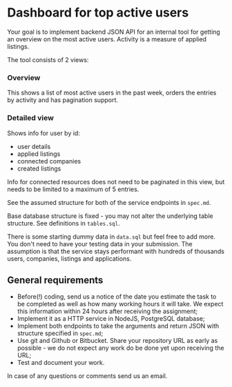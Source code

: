 # Dashboard for top active users

Your goal is to implement backend JSON API for an internal tool for getting an overview on the most active users. Activity is a measure of applied listings.

The tool consists of 2 views:

### Overview

This shows a list of most active users in the past week, orders the entries by activity and has pagination support.

### Detailed view

Shows info for user by id:

* user details
* applied listings
* connected companies
* created listings

Info for connected resources does not need to be paginated in this view, but needs to be limited to a maximum of 5 entries.

See the assumed structure for both of the service endpoints in `spec.md`.

Base database structure is fixed - you may not alter the underlying table structure. See definitions in `tables.sql`.

There is some starting dummy data in `data.sql` but feel free to add more. You don't need to have your testing data in your submission. The assumption is that the service stays performant with hundreds of thousands users, companies, listings and applications.

## General requirements

* Before(!) coding, send us a notice of the date you estimate the task to be completed as well as how many working hours it will take. We expect this information within 24 hours after receiving the assignment;
* Implement it as a HTTP service in NodeJS, PostgreSQL database;
* Implement both endpoints to take the arguments and return JSON with structure specified in `spec.md`;
* Use git and Github or Bitbucket. Share your repository URL as early as possible - we do not expect any work do be done yet upon receiving the URL;
* Test and document your work.

In case of any questions or comments send us an email.
